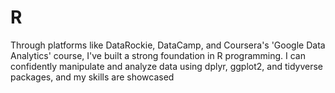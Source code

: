 # R
Through platforms like DataRockie, DataCamp, and Coursera's 'Google Data Analytics' course, I've built a strong foundation in R programming. I can confidently manipulate and analyze data using dplyr, ggplot2, and tidyverse packages, and my skills are showcased

